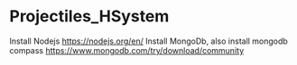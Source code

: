 # Projectiles_HSystem

Install Nodejs https://nodejs.org/en/
Install MongoDb, also install mongodb compass https://www.mongodb.com/try/download/community

